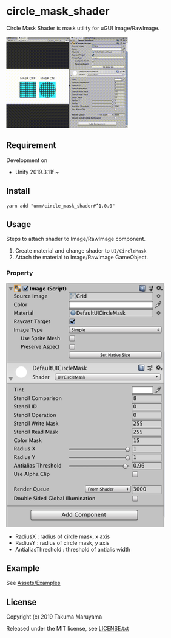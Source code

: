 # circle_mask_shader

Circle Mask Shader is mask utility for uGUI Image/RawImage.

![demo](Art/demo_320.gif)

## Requirement

Development on
- Unity 2019.3.11f ~

## Install

```shell
yarn add "umm/circle_mask_shader#^1.0.0"
```

## Usage

Steps to attach shader to Image/RawImage component.

1. Create material and change shader to `UI/CircleMask`
2. Attach the material to Image/RawImage GameObject.

### Property

![property](./Art/property_small.png)

- RadiusX : radius of circle mask, x axis
- RadiusY : radius of circle mask, y axis
- AntialiasThreshold : threshold of antialis width

## Example

See [Assets/Examples](Assets/Examples)

## License

Copyright (c) 2019 Takuma Maruyama

Released under the MIT license, see [LICENSE.txt](LICENSE.txt)
